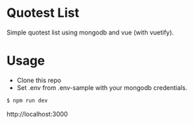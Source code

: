 # Quotest List

Simple quotest list using mongodb and vue (with vuetify).

# Usage

- Clone this repo
- Set .env from .env-sample with your mongodb credentials.

```bash
$ npm run dev
```

http://localhost:3000
